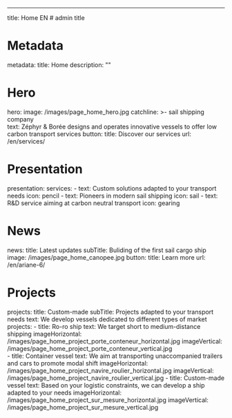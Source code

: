 ---
title: Home EN # admin title
# Metadata
metadata: 
  title: Home
  description: ""
# Hero
hero:
  image: /images/page_home_hero.jpg
  catchline: >-
    <span class="color-1">sail</span> <span class="color-2">shipping</span><br><span class="color-3">company</span>  
  text: Zéphyr & Borée designs and operates innovative vessels to offer low carbon transport services
  button:
    title: Discover our services
    url: /en/services/  
# Presentation
presentation:
  services:
    - text: Custom solutions adapted to your transport needs
      icon: pencil
    - text: Pioneers in modern sail shipping
      icon: sail
    - text: R&D service aiming at carbon neutral transport
      icon: gearing
# News
news: 
  title: Latest updates
  subTitle: Buliding of the first sail cargo ship
  image: /images/page_home_canopee.jpg
  button: 
    title: Learn more
    url: /en/ariane-6/
# Projects
projects:
  title: Custom-made
  subTitle: Projects adapted to your transport needs
  text: We develop vessels dedicated to different types of market
  projects: 
    - title: Ro-ro ship
      text: We target short to medium-distance shipping 
      imageHorizontal: /images/page_home_project_porte_conteneur_horizontal.jpg
      imageVertical: /images/page_home_project_porte_conteneur_vertical.jpg    
    - title: Container vessel
      text: We aim at transporting unaccompanied trailers and cars to promote modal shift
      imageHorizontal: /images/page_home_project_navire_roulier_horizontal.jpg
      imageVertical: /images/page_home_project_navire_roulier_vertical.jpg
    - title: Custom-made vessel
      text: Based on your logistic constraints, we can develop a ship adapted to your needs
      imageHorizontal: /images/page_home_project_sur_mesure_horizontal.jpg
      imageVertical: /images/page_home_project_sur_mesure_vertical.jpg